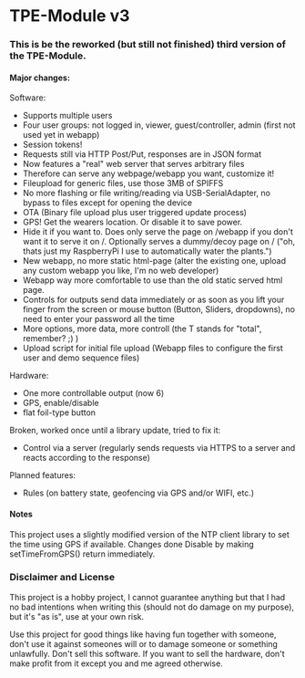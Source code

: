 # TPE-Module v3

### This is be the reworked (but still not finished) third version of the TPE-Module. ###

#### Major changes: ####

Software:
* Supports multiple users
* Four user groups: not logged in, viewer, guest/controller, admin (first not used yet in webapp)
* Session tokens!
* Requests still via HTTP Post/Put, responses are in JSON format
* Now features a "real" web server that serves arbitrary files
* Therefore can serve any webpage/webapp you want, customize it!
* Fileupload for generic files, use those 3MB of SPIFFS
* No more flashing or file writing/reading via USB-SerialAdapter, no bypass to files except for opening the device
* OTA (Binary file upload plus user triggered update process)
* GPS! Get the wearers location. Or disable it to save power.
* Hide it if you want to. Does only serve the page on /webapp if you don't want it to serve it on /. Optionally serves a dummy/decoy page on / ("oh, thats just my RaspberryPi I use to automatically water the plants.")
* New webapp, no more static html-page (alter the existing one, upload any custom webapp you like, I'm no web developer)
* Webapp way more comfortable to use than the old static served html page.
* Controls for outputs send data immediately or as soon as you lift your finger from the screen or mouse button (Button, Sliders, dropdowns), no need to enter your password all the time
* More options, more data, more controll (the T stands for "total", remember? ;) )
* Upload script for initial file upload (Webapp files to configure the first user and demo sequence files)

Hardware:
* One more controllable output (now 6)
* GPS, enable/disable
* flat foil-type button

Broken, worked once until a library update, tried to fix it:
* Control via a server (regularly sends requests via HTTPS to a server and reacts according to the response)

Planned features:
* Rules (on battery state, geofencing via GPS and/or WIFI, etc.)


#### Notes ####
This project uses a slightly modified version of the NTP client library to set the time using GPS if available. Changes done  Disable by making setTimeFromGPS() return immediately. 

### Disclaimer and License ###
This project is a hobby project, I cannot guarantee anything but that I had no bad intentions when writing this (should not do damage on my purpose), but it's "as is", use at your own risk.

Use this project for good things like having fun together with someone, don't use it against someones will or to damage someone or something unlawfully. Don't sell this software. If you want to sell the hardware, don't make profit from it except you and me agreed otherwise.
